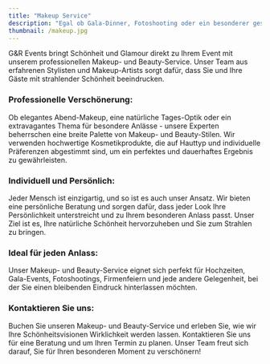 ```yaml
---
title: "Makeup Service"
description: "Egal ob Gala-Dinner, Fotoshooting oder ein besonderer gesellschaftlicher Anlass – unser Makeup- und Beauty-Service verleiht Ihnen für jeden Moment den perfekten Glanz."
thumbnail: /makeup.jpg
---
```


G&R Events bringt Schönheit und Glamour direkt zu Ihrem Event mit unserem professionellen Makeup- und Beauty-Service. Unser Team aus erfahrenen Stylisten und Makeup-Artists sorgt dafür, dass Sie und Ihre Gäste mit strahlender Schönheit beeindrucken.

### Professionelle Verschönerung:
Ob elegantes Abend-Makeup, eine natürliche Tages-Optik oder ein extravagantes Thema für besondere Anlässe - unsere Experten beherrschen eine breite Palette von Makeup- und Beauty-Stilen. Wir verwenden hochwertige Kosmetikprodukte, die auf Hauttyp und individuelle Präferenzen abgestimmt sind, um ein perfektes und dauerhaftes Ergebnis zu gewährleisten.

### Individuell und Persönlich:
Jeder Mensch ist einzigartig, und so ist es auch unser Ansatz. Wir bieten eine persönliche Beratung und sorgen dafür, dass jeder Look Ihre Persönlichkeit unterstreicht und zu Ihrem besonderen Anlass passt. Unser Ziel ist es, Ihre natürliche Schönheit hervorzuheben und Sie zum Strahlen zu bringen.

### Ideal für jeden Anlass:
Unser Makeup- und Beauty-Service eignet sich perfekt für Hochzeiten, Gala-Events, Fotoshootings, Firmenfeiern und jede andere Gelegenheit, bei der Sie einen bleibenden Eindruck hinterlassen möchten.

### Kontaktieren Sie uns:
Buchen Sie unseren Makeup- und Beauty-Service und erleben Sie, wie wir Ihre Schönheitsvisionen Wirklichkeit werden lassen. Kontaktieren Sie uns für eine Beratung und um Ihren Termin zu planen. Unser Team freut sich darauf, Sie für Ihren besonderen Moment zu verschönern!